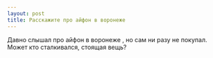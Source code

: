 ```yaml
---
layout: post 
title: Расскажите про айфон в воронеже 
--- 
```

Давно слышал про айфон в воронеже , но сам ни разу не покупал. Может кто сталкивался, стоящая вещь?